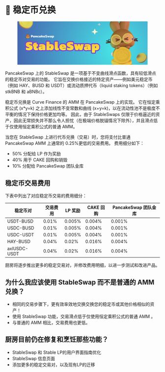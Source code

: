 # 🔄 稳定币兑换

<figure><img src="../../.gitbook/assets/docs masthead (1).png" alt=""><figcaption></figcaption></figure>

PancakeSwap 上的 StableSwap 是一项基于不变曲线滑点函数，具有较低滑点的稳定币对交易的功能。 它旨在交换价格接近的特定资产——例如美元稳定币（例如 HAY、BUSD 和 USDT）或流动质押代币（liquid staking tokens）（例如 stkBNB 和 aBNBc）。&#x20;

稳定币兑换是 Curve Finance 的 AMM 在 PancakeSwap 上的实现。 它在恒定乘积公式 (x\*y=k) 之上添加线性不变常数和曲线 (x+y=k)，以在流动性池不是极度不平衡的情况下保持价格更加均等。 因此，由于 StableSwaps 仅限于价格逼近的资产，因此无常损失并不那么令人担忧（在极端价格脱锚情况下除外），并且滑点低于仅使用恒定乘积公式的普通 AMM。&#x20;

当您在 StableSwap 上进行代币兑换（交易）时，您将支付比普通 PancakeSwap AMM 上通常的 0.25%更低的交易费用。 费用细分如下：

* 50% 分配给 LP 作为奖励&#x20;
* 40% 用于 CAKE 回购和销毁&#x20;
* 10% 分配给 PancakeSwap 团队金库&#x20;

## 稳定币交易费用

下表中列出了对应稳定币交易的费用细分：

| 稳定币对         | 交易费用  | LP 奖励  | CAKE 回购 | PancakeSwap 团队金库 |
| ------------ | ----- | ------ | ------- | ---------------- |
| USDT-BUSD    | 0.01% | 0.005% | 0.004%  | 0.001%           |
| USDC-BUSD    | 0.01% | 0.005% | 0.004%  | 0.001%           |
| USDC-USDT    | 0.01% | 0.005% | 0.004%  | 0.001%           |
| HAY-BUSD     | 0.04% | 0.02%  | 0.016%  | 0.004%           |
| axlUSDC-USDT | 0.04% | 0.02%  | 0.016%  | 0.004%           |

厨房将逐步推出更多的稳定交易对，并修改费用明细，以进一步测试和改进产品。

## 为什么我应该使用 StableSwap 而不是普通的 AMM 兑换？&#x20;

* 相同的交易步骤下，更有效率效地交换交换您的稳定币或其他价格相似的资产！
* 使用 StableSwap 功能，交易滑点低于仅使用恒定乘积公式的普通 AMM 。
* 与普通的 AMM 相比，交易费用也更低。

## 厨房目前仍在修复和烹饪那些功能？&#x20;

* StableSwap 和 Stable LP的用户界面指南优化
* StableSwap 信息页面&#x20;
* 添加更多的稳定交易对，以及现有LP的迁移

